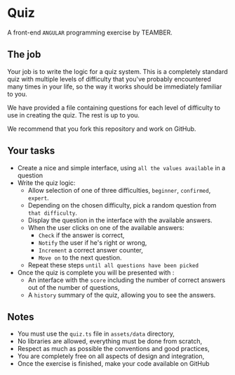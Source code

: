# Quiz

A front-end `ANGULAR` programming exercise by TEAMBER.

## The job

Your job is to write the logic for a quiz system. This is a completely standard quiz with multiple levels of difficulty that you've probably encountered many times in your life, so the way it works should be immediately familiar to you.

We have provided a file containing questions for each level of difficulty to use in creating the quiz. The rest is up to you.

We recommend that you fork this repository and work on GitHub.

## Your tasks

* Create a nice and simple interface, using `all the values available` in a question
* Write the quiz logic:
  * Allow selection of one of three difficulties, `beginner`, `confirmed`, `expert`.
  * Depending on the chosen difficulty, pick a random question from `that difficulty`.
  * Display the question in the interface with the available answers.
  * When the user clicks on one of the available answers:
    * `Check` if the answer is correct,
    * `Notify` the user if he's right or wrong,
    * `Increment` a correct answer counter,
    * `Move on` to the next question.
  * Repeat these steps `until all questions have been picked`
* Once the quiz is complete you will be presented with :
  * An interface with the `score` including the number of correct answers out of the number of questions,
  * A `history` summary of the quiz, allowing you to see the answers.

## Notes

* You must use the `quiz.ts` file in `assets/data` directory,
* No libraries are allowed, everything must be done from scratch,
* Respect as much as possible the conventions and good practices,
* You are completely free on all aspects of design and integration,
* Once the exercise is finished, make your code available on GitHub

